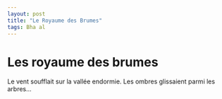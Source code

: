 ```yaml
---
layout: post
title: "Le Royaume des Brumes"
tags: Bha al
---
```


# Les royaume des brumes

Le vent soufflait sur la vallée endormie. Les ombres glissaient parmi les arbres...

